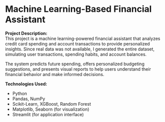 # Machine Learning-Based Financial Assistant

**Project Description:**  
This project is a machine learning-powered financial assistant that analyzes credit card spending and account transactions to provide personalized insights. Since real data was not available, I generated the entire dataset, simulating user transactions, spending habits, and account balances.  

The system predicts future spending, offers personalized budgeting suggestions, and presents visual reports to help users understand their financial behavior and make informed decisions.

**Technologies Used:**  
- Python  
- Pandas, NumPy  
- Scikit-Learn, XGBoost, Random Forest  
- Matplotlib, Seaborn (for visualization)  
- Streamlit (for application interface)  
